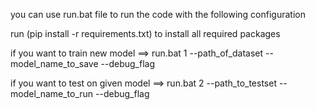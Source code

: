 you can use run.bat file to run the code with the following configuration

run (pip install -r requirements.txt) to install all required packages

if you want to train new model
==> run.bat 1 --path_of_dataset --model_name_to_save --debug_flag

if you want to test on given model
==> run.bat 2 --path_to_testset --model_name_to_run --debug_flag